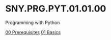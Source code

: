 # SNY.PRG.PYT.01.01.00

Programming with Python

[00 Prerequisites](labs/00-Prerequisites/README.md)
[01 Basics](labs/01-Basics/README.md)
